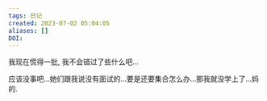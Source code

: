 ```yaml
---
tags: 日记
created: 2023-07-02 05:04:05
aliases: []
DOI: 
---
```


我现在慌得一批, 我不会错过了些什么吧...

应该没事吧...她们跟我说没有面试的...要是还要集合怎么办...那我就没学上了...妈的.